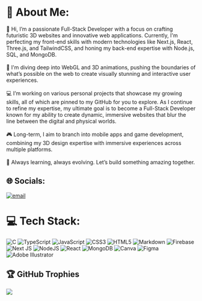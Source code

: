 # 💫 About Me:
👋 Hi, I’m a passionate Full-Stack Developer with a focus on crafting futuristic 3D websites and innovative web applications. Currently, I'm perfecting my front-end skills with modern technologies like Next.js, React, Three.js, and TailwindCSS, and honing my back-end expertise with Node.js, SQL, and MongoDB.<br><br>🚀 I'm diving deep into WebGL and 3D animations, pushing the boundaries of what’s possible on the web to create visually stunning and interactive user experiences.<br><br>💻 I’m working on various personal projects that showcase my growing skills, all of which are pinned to my GitHub for you to explore. As I continue to refine my expertise, my ultimate goal is to become a Full-Stack Developer known for my ability to create dynamic, immersive websites that blur the line between the digital and physical worlds.<br><br>🎮 Long-term, I aim to branch into mobile apps and game development, combining my 3D design expertise with immersive experiences across multiple platforms.<br><br>🔭 Always learning, always evolving. Let’s build something amazing together.

## 🌐 Socials:
[![email](https://img.shields.io/badge/Email-D14836?logo=gmail&logoColor=white)](mailto:elijahkazungu21@gmail.com) 

# 💻 Tech Stack:
![C](https://img.shields.io/badge/c-%2300599C.svg?style=for-the-badge&logo=c&logoColor=white) ![TypeScript](https://img.shields.io/badge/typescript-%23007ACC.svg?style=for-the-badge&logo=typescript&logoColor=white) ![JavaScript](https://img.shields.io/badge/javascript-%23323330.svg?style=for-the-badge&logo=javascript&logoColor=%23F7DF1E) ![CSS3](https://img.shields.io/badge/css3-%231572B6.svg?style=for-the-badge&logo=css3&logoColor=white) ![HTML5](https://img.shields.io/badge/html5-%23E34F26.svg?style=for-the-badge&logo=html5&logoColor=white) ![Markdown](https://img.shields.io/badge/markdown-%23000000.svg?style=for-the-badge&logo=markdown&logoColor=white) ![Firebase](https://img.shields.io/badge/firebase-%23039BE5.svg?style=for-the-badge&logo=firebase) ![Next JS](https://img.shields.io/badge/Next-black?style=for-the-badge&logo=next.js&logoColor=white) ![NodeJS](https://img.shields.io/badge/node.js-6DA55F?style=for-the-badge&logo=node.js&logoColor=white) ![React](https://img.shields.io/badge/react-%2320232a.svg?style=for-the-badge&logo=react&logoColor=%2361DAFB) ![MongoDB](https://img.shields.io/badge/MongoDB-%234ea94b.svg?style=for-the-badge&logo=mongodb&logoColor=white) ![Canva](https://img.shields.io/badge/Canva-%2300C4CC.svg?style=for-the-badge&logo=Canva&logoColor=white) ![Figma](https://img.shields.io/badge/figma-%23F24E1E.svg?style=for-the-badge&logo=figma&logoColor=white) ![Adobe Illustrator](https://img.shields.io/badge/adobe%20illustrator-%23FF9A00.svg?style=for-the-badge&logo=adobe%20illustrator&logoColor=white)

## 🏆 GitHub Trophies
![](https://github-profile-trophy.vercel.app/?username=ETG1&theme=radical&no-frame=false&no-bg=false&margin-w=4)

